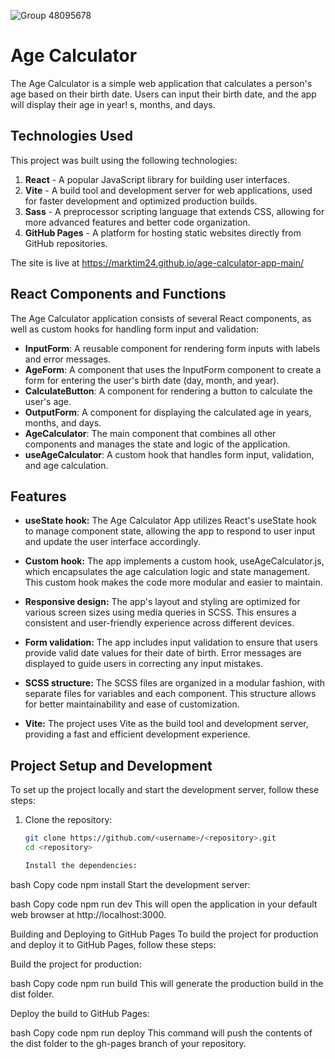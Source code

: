 ![Group 48095678](https://user-images.githubusercontent.com/32004431/233443759-7332250f-506e-490a-afef-9cf24194b4ad.jpg)


# Age Calculator

The Age Calculator is a simple web application that calculates a person's age based on their birth date. Users can input their birth date, and the app will display their age in year!
s, months, and days.

## Technologies Used

This project was built using the following technologies:

1. **React** - A popular JavaScript library for building user interfaces.
2. **Vite** - A build tool and development server for web applications, used for faster development and optimized production builds.
3. **Sass** - A preprocessor scripting language that extends CSS, allowing for more advanced features and better code organization.
4. **GitHub Pages** - A platform for hosting static websites directly from GitHub repositories.

The site is live at https://marktim24.github.io/age-calculator-app-main/

## React Components and Functions

The Age Calculator application consists of several React components, as well as custom hooks for handling form input and validation:

- **InputForm**: A reusable component for rendering form inputs with labels and error messages.
- **AgeForm**: A component that uses the InputForm component to create a form for entering the user's birth date (day, month, and year).
- **CalculateButton**: A component for rendering a button to calculate the user's age.
- **OutputForm**: A component for displaying the calculated age in years, months, and days.
- **AgeCalculator**: The main component that combines all other components and manages the state and logic of the application.
- **useAgeCalculator**: A custom hook that handles form input, validation, and age calculation.

## Features

- **useState hook:**
  The Age Calculator App utilizes React's useState hook to manage component state, allowing the app to respond to user input and update the user interface accordingly.

- **Custom hook:**
  The app implements a custom hook, useAgeCalculator.js, which encapsulates the age calculation logic and state management. This custom hook makes the code more modular and easier to maintain.

- **Responsive design:**
  The app's layout and styling are optimized for various screen sizes using media queries in SCSS. This ensures a consistent and user-friendly experience across different devices.

- **Form validation:**
  The app includes input validation to ensure that users provide valid date values for their date of birth. Error messages are displayed to guide users in correcting any input mistakes.

- **SCSS structure:**
  The SCSS files are organized in a modular fashion, with separate files for variables and each component. This structure allows for better maintainability and ease of customization.

- **Vite:**
  The project uses Vite as the build tool and development server, providing a fast and efficient development experience.

## Project Setup and Development

To set up the project locally and start the development server, follow these steps:

1. Clone the repository:

   ```bash
   git clone https://github.com/<username>/<repository>.git
   cd <repository>

   Install the dependencies:
   ```

bash
Copy code
npm install
Start the development server:

bash
Copy code
npm run dev
This will open the application in your default web browser at http://localhost:3000.

Building and Deploying to GitHub Pages
To build the project for production and deploy it to GitHub Pages, follow these steps:

Build the project for production:

bash
Copy code
npm run build
This will generate the production build in the dist folder.

Deploy the build to GitHub Pages:

bash
Copy code
npm run deploy
This command will push the contents of the dist folder to the gh-pages branch of your repository.
